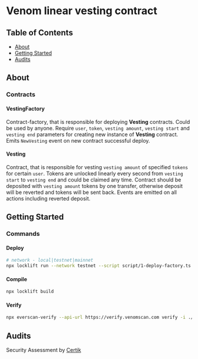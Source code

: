 # Venom linear vesting contract

## Table of Contents

- [About](#about)
- [Getting Started](#getting-started)
- [Audits](#audits)

## About

### Contracts
#### VestingFactory
Contract-factory, that is responsible for deploying **Vesting** contracts.
Could be used by anyone. Require `user`, `token`, `vesting amount`, `vesting start` and `vesting end`
parameters for creating new instance of **Vesting** contract.
Emits `NewVesting` event on new contract successful deploy.
#### Vesting
Contract, that is responsible for vesting `vesting amount` of specified `tokens` for certain `user`.
Tokens are unlocked linearly every second from `vesting start` to `vesting end` and could be claimed any time.
Contract should be deposited with `vesting amount` tokens by one transfer, otherwise deposit will be reverted
and tokens will be sent back. Events are emitted on all actions including reverted deposit.

## Getting Started
### Commands
#### Deploy
```bash
# network - local|testnet|mainnet
npx locklift run --network testnet --script script/1-deploy-factory.ts
```
#### Compile
```bash
npx locklift build
```

#### Verify
```bash
npx everscan-verify --api-url https://verify.venomscan.com verify -i ./ --license 'AGPL-3.0' --compiler-version bbbbeca6e6f22f9a2cd3f30021ca83aac1a1428d --linker-version 0.15.35 -I node_modules
```

## Audits

Security Assessment by [Certik](https://github.com/venom-blockchain/vesting/blob/main/audits/certik/audit.pdf)
